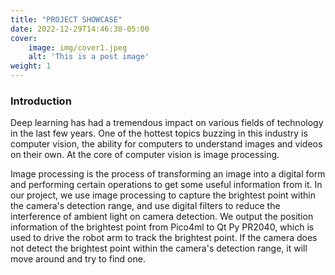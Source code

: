 ```yaml
---
title: "PROJECT SHOWCASE"
date: 2022-12-29T14:46:38-05:00
cover:
    image: img/cover1.jpeg
    alt: 'This is a post image'
weight: 1
---
```


### Introduction
  Deep learning has had a tremendous impact on various fields of technology in the last few years. One of the hottest topics buzzing in this industry is computer vision, the ability for computers to understand images and videos on their own. At the core of computer vision is image processing.  

  Image processing is the process of transforming an image into a digital form and performing certain operations to get some useful information from it. In our project, we use image processing to capture the brightest point within the camera's detection range, and use digital filters to reduce the interference of ambient light on camera detection.  We output the position information of the brightest point from Pico4ml to Qt Py PR2040, which is used to drive the robot arm to track the brightest point.  If the camera does not detect the brightest point within the camera's detection range, it will move around and try to find one.


<!--![avatar](/img/cover2.jpeg)-->
<!--{{< figure src="/img/cover2.jpeg" width="400" >}}-->